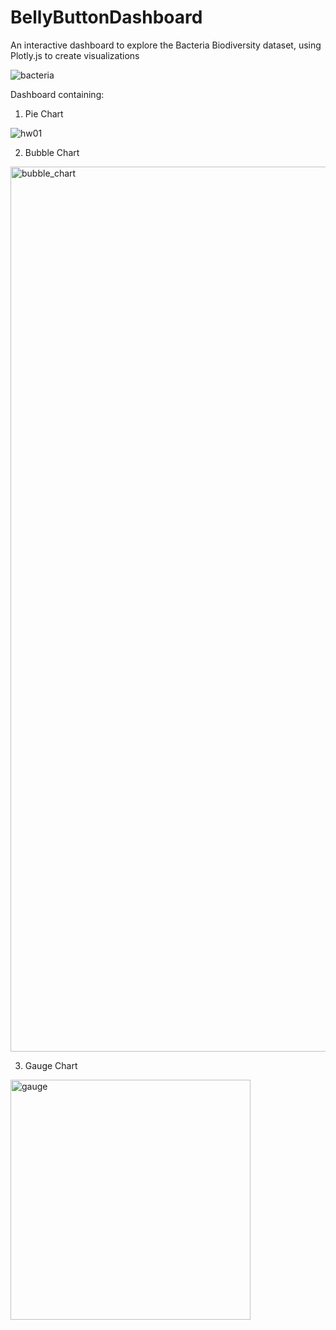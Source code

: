 # BellyButtonDashboard
An interactive dashboard to explore the Bacteria Biodiversity dataset, using Plotly.js to create visualizations

![bacteria](https://user-images.githubusercontent.com/70447525/116481071-7c3aa400-a850-11eb-891e-5623fbf58c93.png)


Dashboard containing:
1. Pie Chart

![hw01](https://user-images.githubusercontent.com/70447525/116481046-72b13c00-a850-11eb-9346-0cbce1974d46.png)

2. Bubble Chart

<img width="1416" alt="bubble_chart" src="https://user-images.githubusercontent.com/70447525/116481111-8eb4dd80-a850-11eb-92c4-bf2e04717e13.png">

3. Gauge Chart

<img width="384" alt="gauge" src="https://user-images.githubusercontent.com/70447525/116481139-9d02f980-a850-11eb-8b88-c78b87adde7b.png">


